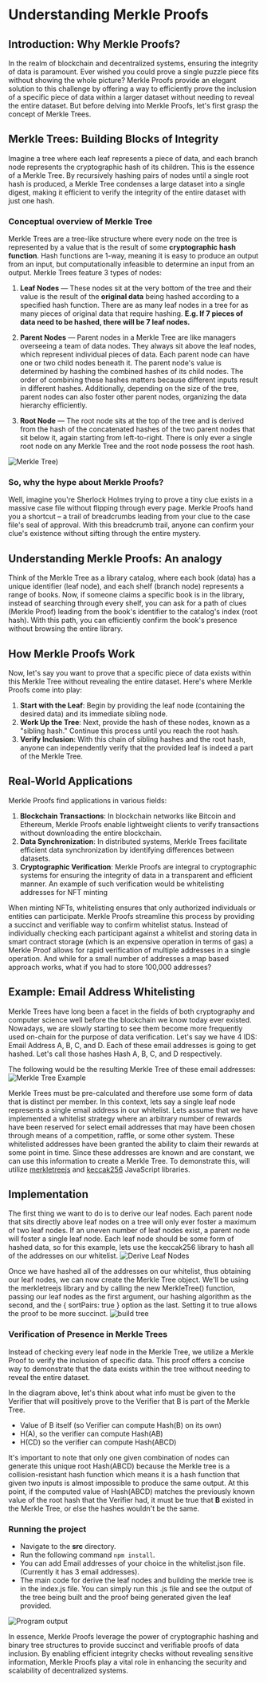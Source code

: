 # **Understanding Merkle Proofs**

## **Introduction: Why Merkle Proofs?**

In the realm of blockchain and decentralized systems, ensuring the integrity of data is paramount. Ever wished you could prove a single puzzle piece fits without showing the whole picture? Merkle Proofs provide an elegant solution to this challenge by offering a way to efficiently prove the inclusion of a specific piece of data within a larger dataset without needing to reveal the entire dataset. But before delving into Merkle Proofs, let's first grasp the concept of Merkle Trees.

## **Merkle Trees: Building Blocks of Integrity**

Imagine a tree where each leaf represents a piece of data, and each branch node represents the cryptographic hash of its children. This is the essence of a Merkle Tree. By recursively hashing pairs of nodes until a single root hash is produced, a Merkle Tree condenses a large dataset into a single digest, making it efficient to verify the integrity of the entire dataset with just one hash. 

### Conceptual overview of Merkle Tree
Merkle Trees are a tree-like structure where every node on the tree is represented by a value that is the result of some **cryptographic hash function**. Hash functions are 1-way, meaning it is easy to produce an output from an input, but computationally infeasible to determine an input from an output. Merkle Trees feature 3 types of nodes:

1. **Leaf Nodes** — These nodes sit at the very bottom of the tree and their value is the result of the **original data** being hashed according to a specified hash function. There are as many leaf nodes in a tree for as many pieces of original data that require hashing. **E.g. If 7 pieces of data need to be hashed, there will be 7 leaf nodes.**

2. **Parent Nodes** — Parent nodes in a Merkle Tree are like managers overseeing a team of data nodes. They always sit above the leaf nodes, which represent individual pieces of data. Each parent node can have one or two child nodes beneath it. The parent node's value is determined by hashing the combined hashes of its child nodes. The order of combining these hashes matters because different inputs result in different hashes. Additionally, depending on the size of the tree, parent nodes can also foster other parent nodes, organizing the data hierarchy efficiently.

3. **Root Node** — The root node sits at the top of the tree and is derived from the hash of the concatenated hashes of the two parent nodes that sit below it, again starting from left-to-right. There is only ever a single root node on any Merkle Tree and the root node possess the root hash.

![Merkle Tree](https://github.com/laishawadhwa/Merkle-Proofs-101/blob/main/images/merkleTree.png))

### So, why the hype about Merkle Proofs? 
Well, imagine you're Sherlock Holmes trying to prove a tiny clue exists in a massive case file without flipping through every page. Merkle Proofs hand you a shortcut – a trail of breadcrumbs leading from your clue to the case file's seal of approval. With this breadcrumb trail, anyone can confirm your clue's existence without sifting through the entire mystery.

## **Understanding Merkle Proofs: An analogy**

Think of the Merkle Tree as a library catalog, where each book (data) has a unique identifier (leaf node), and each shelf (branch node) represents a range of books. Now, if someone claims a specific book is in the library, instead of searching through every shelf, you can ask for a path of clues (Merkle Proof) leading from the book's identifier to the catalog's index (root hash). With this path, you can efficiently confirm the book's presence without browsing the entire library.

## **How Merkle Proofs Work**

Now, let's say you want to prove that a specific piece of data exists within this Merkle Tree without revealing the entire dataset. Here's where Merkle Proofs come into play:

1. **Start with the Leaf**: Begin by providing the leaf node (containing the desired data) and its immediate sibling node.
2. **Work Up the Tree**: Next, provide the hash of these nodes, known as a "sibling hash." Continue this process until you reach the root hash.
3. **Verify Inclusion**: With this chain of sibling hashes and the root hash, anyone can independently verify that the provided leaf is indeed a part of the Merkle Tree.


## **Real-World Applications**

Merkle Proofs find applications in various fields:

1. **Blockchain Transactions**: In blockchain networks like Bitcoin and Ethereum, Merkle Proofs enable lightweight clients to verify transactions without downloading the entire blockchain.
2. **Data Synchronization**: In distributed systems, Merkle Trees facilitate efficient data synchronization by identifying differences between datasets.
3. **Cryptographic Verification**: Merkle Proofs are integral to cryptographic systems for ensuring the integrity of data in a transparent and efficient manner.
An example of such verification would be whitelisting addresses for NFT minting

When minting NFTs, whitelisting ensures that only authorized individuals or entities can participate. Merkle Proofs streamline this process by providing a succinct and verifiable way to confirm whitelist status. Instead of individually checking each participant against a whitelist and storing data in smart contract storage (which is an expensive operation in terms of gas)  a Merkle Proof allows for rapid verification of multiple addresses in a single operation. And while for a small number of addresses a map based approach works, what if you had to store 100,000 addresses?


## **Example: Email Address Whitelisting**
Merkle Trees have long been a facet in the fields of both cryptography and computer science well before the blockchain we know today ever existed. Nowadays, we are slowly starting to see them become more frequently used on-chain for the purpose of data verification. Let's say we have 4 IDS: Email Address A, B, C, and D. Each of these email addresses is going to get hashed. Let's call those hashes Hash A, B, C, and D respectively.

The following would be the resulting Merkle Tree of these email addresses:
![Merkle Tree Example](images/merkletreeeg.png)

Merkle Trees must be pre-calculated and therefore use some form of data that is distinct per member. In this context, lets say a single leaf node represents a single email address in our whitelist. Lets assume that we have implemented a whitelist strategy where an arbitrary number of rewards have been reserved for select email addresses that may have been chosen through means of a competition, raffle, or some other system. These whitelisted addresses have been granted the ability to claim their rewards at some point in time. Since these addresses are known and are constant, we can use this information to create a Merkle Tree. To demonstrate this, will utilize [merkletreejs](https://www.npmjs.com/package/merkletreejs) and [keccak256](https://www.npmjs.com/package/keccak256) JavaScript libraries.

## **Implementation**
The first thing we want to do is to derive our leaf nodes. Each parent node that sits directly above leaf nodes on a tree will only ever foster a maximum of two leaf nodes. If an uneven number of leaf nodes exist, a parent node will foster a single leaf node. Each leaf node should be some form of hashed data, so for this example, lets use the keccak256 library to hash all of the addresses on our whitelist.
![Derive Leaf Nodes](images/deriveleafnodes.png)

Once we have hashed all of the addresses on our whitelist, thus obtaining our leaf nodes, we can now create the Merkle Tree object. We'll be using the merkletreejs library and by calling the new MerkleTree() function, passing our leaf nodes as the first argument, our hashing algorithm as the second, and the { sortPairs: true } option as the last. Setting it to true allows the proof to be more succinct.
![build tree](images/getTree.png)

### Verification of Presence in Merkle Trees
Instead of checking every leaf node in the Merkle Tree, we utilize a Merkle Proof to verify the inclusion of specific data. This proof offers a concise way to demonstrate that the data exists within the tree without needing to reveal the entire dataset.

In the diagram above, let's think about what info must be given to the Verifier that will positively prove to the Verifier that B is part of the Merkle Tree.
- Value of B itself (so Verifier can compute Hash(B) on its own)
- H(A), so the verifier can compute Hash(AB)
- H(CD) so the verifier can compute Hash(ABCD)
  
It's important to note that only one given combination of nodes can generate this unique root Hash(ABCD) because the Merkle tree is a collision-resistant hash function which means it is a hash function that given two inputs is almost impossible to produce the same output. At this point, if the computed value of Hash(ABCD) matches the previously known value of the root hash that the Verifier had, it must be true that **B** existed in the Merkle Tree, or else the hashes wouldn't be the same.

### Running the project
- Navigate to the **src** directory.
- Run the following command ``` npm install ```.
- You can add Email addresses of your choice in the whitelist.json file. (Currently it has 3 email addresses).
- The main code for derive the leaf nodes and building the merkle tree is in the index.js file. You can simply run this .js file and see the output of the tree being built and the proof being generated given the leaf provided.

![Program output](images/progoutput.png)

In essence, Merkle Proofs leverage the power of cryptographic hashing and binary tree structures to provide succinct and verifiable proofs of data inclusion. By enabling efficient integrity checks without revealing sensitive information, Merkle Proofs play a vital role in enhancing the security and scalability of decentralized systems.
